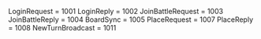 LoginRequest = 1001
LoginReply = 1002
JoinBattleRequest = 1003
JoinBattleReply = 1004
BoardSync = 1005
PlaceRequest = 1007
PlaceReply = 1008
NewTurnBroadcast = 1011
